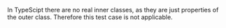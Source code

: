 In TypeScipt there are no real inner classes, as they are just properties of the outer class.
Therefore this test case is not applicable.